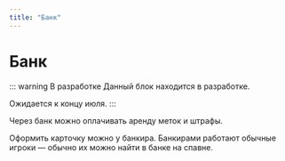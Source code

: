```yaml
---
title: "Банк"
---
```


# Банк

::: warning В разработке
Данный блок находится в разработке.

Ожидается к концу июля.
:::

Через банк можно оплачивать аренду меток и штрафы.

Оформить карточку можно у банкира. Банкирами работают обычные игроки — обычно их можно найти в банке на спавне.
